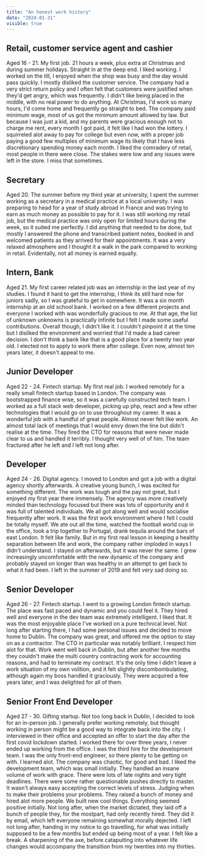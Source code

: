 ```yaml
---
title: "An honest work history"
date: "2024-01-31"
visible: true
---
```


## Retail, customer service agent and cashier

Aged 16 - 21. My first job. 21 hours a week, plus extra at Christmas and during summer holidays. Straight in at the deep end. I liked working. I worked on the till, I enjoyed when the shop was busy and the day would pass quickly. I mostly disliked the customer service. The company had a very strict return policy and I often felt that customers were justified when they'd get angry, which was frequently. I didn't like being placed in the middle, with no real power to do anything. At Christmas, I'd work so many hours, I'd come home and frequently go straight to bed. The company paid minimum wage, most of us got the minimum amount allowed by law. But because I was just a kid, and my parents were gracious enough not to charge me rent, every month I got paid, it felt like I had won the lottery. I squirreled alot away to pay for college but even now, with a proper job paying a good few multiples of minimum wage its likely that I have less discretionary spending money each month. I liked the comradery of retail, most people in there were close. The stakes were low and any issues were left in the store. I miss that sometimes.

## Secretary

Aged 20. The summer before my third year at university, I spent the summer working as a secretary in a medical practice at a local university. I was preparing to head for a year of study abroad in France and was trying to earn as much money as possible to pay for it. I was still working my retail job, but the medical practice was only open for limited hours during the week, so it suited me perfectly. I did anything that needed to be done, but mostly I answered the phone and transcribed patient notes, booked in and welcomed patients as they arrived for their appointments. It was a very relaxed atmosphere and I thought it a walk in the park compared to working in retail. Evidentally, not all money is earned equally.

## Intern, Bank

Aged 21. My first career related job was an internship in the last year of my studies. I found it hard to get the internship, I think its still hard now for juniors sadly, so I was grateful to get in somewhere. It was a six month internship at an old school bank. I worked on a few different projects and everyone I worked with was wonderfully gracious to me. At that age, the list of unknown unknowns is practically infinite but I felt I made some useful contributions. Overall though, I didn't like it. I couldn't pinpoint it at the time but I disliked the environment and worried that I'd made a bad career decision. I don't think a bank like that is a good place for a twenty two year old. I elected not to apply to work there after college. Even now, almost ten years later, it doesn't appeal to me.

## Junior Developer

Aged 22 - 24. Fintech startup. My first real job. I worked remotely for a really small fintech startup based in London. The company was bootstrapped finance wise, so it was a carefully constructed tech team. I worked as a full stack web developer, picking up php, react and a few other technologies that I would go on to use throughout my career. It was a wonderful job with a handful of great people. Almost never felt like work. An almost total lack of meetings that I would envy down the line but didn't realise at the time. They fired the CTO for reasons that were never made clear to us and handled it terribly. I thought very well of of him. The team fractured after he left and I left not long after.

## Developer

Aged 24 - 26. Digital agency. I moved to London and got a job with a digital agency shortly afterwards. A creative young bunch, I was excited for something different. The work was tough and the pay not great, but I enjoyed my first year there immensely. The agency was more creatively minded than technology focused but there was lots of opportunity and it was full of talented individuals. We all got along well and would socialise frequently after work. It was the first work environment where I felt I could be totally myself. We ate out all the time, watched the football world cup in the office, took a trip together to Portugal, drank tequila around the bars of east London. It felt like family. But in my first real lesson in keeping a healthy separation between life and work, the company rather imploded in ways I didn't understand. I stayed on afterwards, but it was never the same. I grew increasingly uncomfortable with the new dynamic of the company and probably stayed on longer than was healthy in an attempt to get back to what it had been. I left in the summer of 2019 and felt very sad doing so.

## Senior Developer

Aged 26 - 27. Fintech startup. I went to a growing London fintech startup. The place was fast paced and dynamic and you could feel it. They hired well and everyone in the dev team was extremely intelligent. I liked that. It was the most enjoyable place I've worked on a pure technical level. Not long after starting there, I had some personal issues and decided to move home to Dublin. The company was great, and offered me the option to stay on as a contractor. The CTO in particular was notably brilliant. I respect him alot for that. Work went well back in Dublin, but after another few months they couldn't make the multi country contracting work for accounting reasons, and had to terminate my contract. It's the only time I didn't leave a work situation of my own volition, and it felt slightly discombombulating, although again my boss handled it graciously. They were acquired a few years later, and I was delighted for all of them.

## Senior Front End Developer

Aged 27 - 30. Gifting startup. Not too long back in Dublin, I decided to look for an in-person job. I generally prefer working remotely, but thought working in person might be a good way to integrate back into the city. I interviewed in their office and accepted an offer to start the day after the first covid lockdown started. I worked there for over three years, I never ended up working from the office. I was the third hire for the development team. I was the only front-end engineer, so there plenty to be getting on with. I learned alot. The company was chaotic, for good and bad. I liked the development team, which was small initially. They handled an insane volume of work with grace. There were lots of late nights and very tight deadlines. There were some rather questionable pushes directly to master. It wasn't always easy accepting the correct levels of stress. Judging when to make their problems your problems. They raised a bunch of money and hired alot more people. We built new cool things. Everything seemed positive initially. Not long after, when the market dictated, they laid off a bunch of people they, for the mostpart, had only recently hired. They did it by email, which left everyone remaining somewhat morally dejected. I left not long after, handing in my notice to go travelling, for what was initially supposed to be a few months but ended up being most of a year. I felt like a break. A sharpening of the axe, before catapulting into whatever life changes would accompany the transition from my twenties into my thirties.
